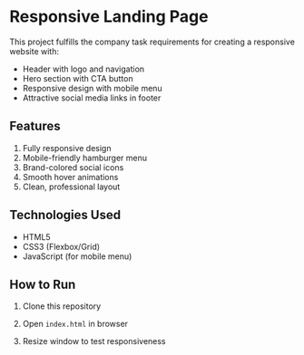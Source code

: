 # Responsive Landing Page

This project fulfills the company task requirements for creating a responsive website with:
- Header with logo and navigation
- Hero section with CTA button
- Responsive design with mobile menu
- Attractive social media links in footer

## Features
1. Fully responsive design  
2. Mobile-friendly hamburger menu  
3. Brand-colored social icons  
4. Smooth hover animations  
5. Clean, professional layout  

## Technologies Used
- HTML5
- CSS3 (Flexbox/Grid)
- JavaScript (for mobile menu)

## How to Run
1. Clone this repository
2. Open `index.html` in browser

3. Resize window to test responsiveness
